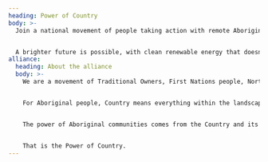 ```yaml
---
heading: Power of Country
body: >-
  Join a national movement of people taking action with remote Aboriginal communities from the Northern Territory at the Power of Country Tour. You will hear from an inspirational First Nations panel who are on the front lines of the fight against fracking. Joining them will be energy experts explaining just how great the threat of gas is for our climate and why it can't be part of our transition. 


  A brighter future is possible, with clean renewable energy that doesn’t wreck water, trash land rights and sacrifice communities for profit. Come to the Power of Country Tour and find out how you can take action to secure a safe climate future for everyone.
alliance:
  heading: About the alliance
  body: >-
    We are a movement of Traditional Owners, First Nations people, Northern Territory communities and allies around Australia who believe in the Power of Country.


    For Aboriginal people, Country means everything within the landscape; water, air, trees, rocks, plants, animals, foods, medicines, stories and sacred sites. Country is also used for cultural practices, knowledge, songs, stories and art, as well as the people: past, present and future. 


    The power of Aboriginal communities comes from the Country and its people. The time for digging and burning fossil fuels; coal, gas and oil is over. It is time for renewable energy to power our communities now.


    That is the Power of Country.
---
```

